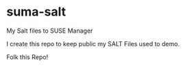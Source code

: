 # suma-salt
My Salt files to SUSE Manager

I create this repo to keep public my SALT Files used to demo. 


Folk this Repo! 

